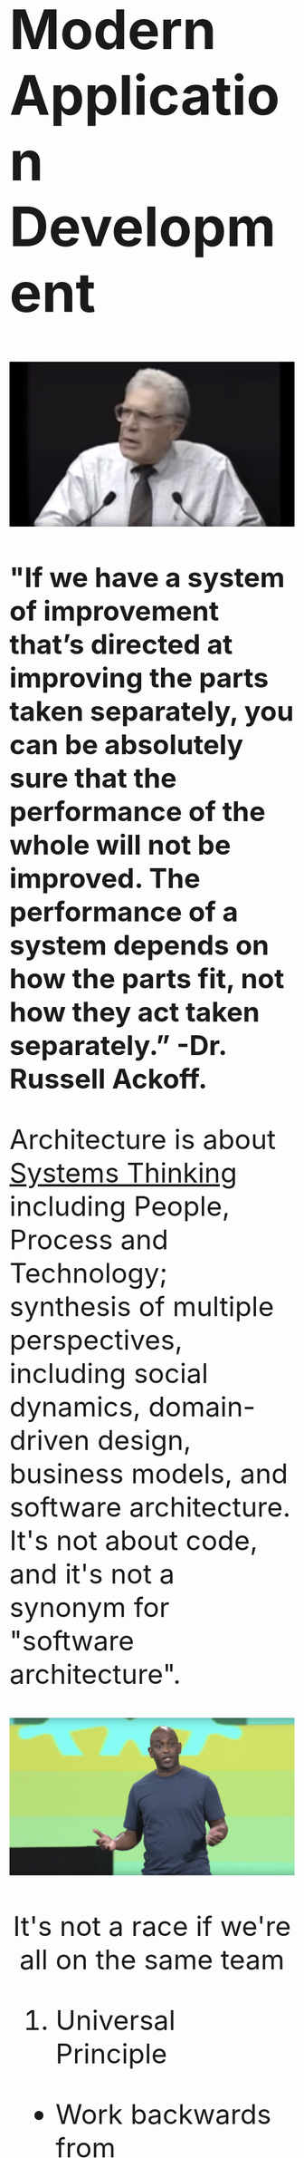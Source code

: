 <font size="16">
 
# Modern Application Development

[![Systems Thinking](https://github.com/ankumar/Architecture/blob/master/images/Russell%20Ackoff.png)](https://www.youtube.com/watch?v=OqEeIG8aPPk "Dr. Russell Ackoff")

**"If we have a system of improvement that’s directed at improving the parts taken separately, you can be absolutely sure that the performance of the whole will not be improved. The performance of a system depends on how the parts fit, not how they act taken separately.” -Dr. Russell Ackoff.**

Architecture is about [Systems Thinking](https://www.youtube.com/watch?v=OqEeIG8aPPk) including People, Process and Technology; synthesis of multiple perspectives, including social dynamics, domain-driven design, business models, and software architecture. It's not about code, and it's not a synonym for "software architecture". 

[![It's not a race if we're all on the same team](https://github.com/ankumar/Architecture/blob/master/images/Kelsey%20Hightower.png)](https://www.youtube.com/watch?v=jiaLsxjBeOQ "Kelsey Hightower, Staff Developer Advocate, Google")<p align="center">It's not a race if we're all on the same team</p>
1. Universal Principle
  * Work backwards from Customer/Business outcomes
  * Build closed loop systems to optimize for continual Improvements & Learning
2.	Technology Commoditization
3.	Enabling Business to Focus on core value vs plumbing

![](https://github.com/ankumar/Architecture/blob/master/images/wardley.jpeg)

**Technology -**
**"[Software Patterns](https://github.com/ankumar/Architecture/blob/master/Patterns/Stuff.md) aren't prescriptive rules that say do this because it works. They say this has worked in many cases, Try it and see if it works for you."**

# Services
* Designing Modularity & Interfaces
* Decomposing an Application into Services & APIs

![](https://github.com/ankumar/Architecture/blob/master/images/Microservices1.jpg)

[Microservices](https://www.youtube.com/watch?v=wgdBVIX9ifA) - also known as the microservice architecture - is an architectural style that structures an application as a collection of services that are

1. Highly maintainable & testable
2. Loosely coupled
3. Independently deployable
4. Organized around business capabilities
5. Owned by a small team

There isn't a concrete, well-defined algorithm for decomposing a system into services. As with much of software development, it's something of an art. If you decompose a system incorrectly, we have a distributed monolith, a system consisting of coupled services that must be deployed together. A distributed monolith has the drawbacks of both the monolithic and the Microservices architectures.

![](https://images.ctfassets.net/ro61k101ee59/2bmS9TVlJc5einK9YLBY3V/992367961e649dd0343a3486616601fd/Image-1.png?w=1348&q=90)
<p align="center"> <a href="https://monzo.com/blog/we-built-network-isolation-for-1-500-services">FinTech, Monzo: 1,500+ services</a> </p>

[![Service Mesh](https://github.com/ankumar/Architecture/blob/master/images/Istio2.png)](https://www.youtube.com/watch?v=do-PrVi0ifk "Eric Brewer, VP Infrastructure & Google Fellow")
<p align="center">Google: 100,000+ services</p>

# Data-Intensive
Data powers new innovations, improvements in customer experience, and efficiency. Small advantage in data and algorithms result in increased customers/business success which in turn results in more data. This virtuous cycle due to positive feedback loop amplifies a company's competitive advantage, making data one of the key ingredients in building companies that have Increasing Returns instead of commonly seen Decreasing Returns.

![AI powered Monopolies](https://miro.medium.com/max/1372/1*zOp70MCQ-uhaS7lUVAhATA.png)

While data is an important starting point, for data to be useful, it should be turned to Information.
Data - Raw, unorganized facts about something
Information - Data/Facts that is structured, organized, and presented with context
Knowledge - Understanding of Information with experience and intuition
For data to be useful, every company must be able to turn data into information, and eventually into knowledge. Knowledge empowers understanding and decisions.
What are the factors that is driving data today?
1. Accessibility to scalable infra and platform
2. Awareness of importance of data
3. Machine Learning on the rise
4. Modeling physical world in real-time
What is the problem with data today?

Problem #1 - Spending the time on wrong things
![](https://github.com/ankumar/Architecture/blob/master/images/data-intensive1.png)

Problem #2 - Data is not designed and collected systematically

Problem #3 - Companies have lots of data but not information

Problem #4 - Data and data assets are not discoverable

Problem #5 - Tools are not addressing complexity

Problem #6 - It is not tools and technology but people and processes

# Cloud Computing - Developer Productivity

|[Characteristics](https://nvlpubs.nist.gov/nistpubs/Legacy/SP/nistspecialpublication800-145.pdf)| |
|------------------------| ---------------------------------------------------------------------------------------------|
| **On-demand self-service** | A consumer can unilaterally provision computing capabilities, such as server time and network storage, as needed automatically without requiring human interaction |
|**Broad network access**|Capabilities are available over the network and accessed through standard mechanisms|
|**Resource pooling**|The provider’s computing resources are pooled to serve multiple consumers using a multi-tenant model, with different physical and virtual resources dynamically|
|**Rapid elasticity**|Capabilities can be elastically provisioned and released to scale rapidly outward and inward with demand|
|**Measured service**|Cloud systems automatically control and optimize resource use by leveraging a metering capability (typically per-per-use)|

</font>

